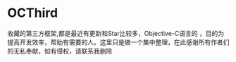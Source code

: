 # OCThird
收藏的第三方框架,都是最近有更新和Star比较多，Objective-C语言的
，目的为提高开发效率，帮助有需要的人。这里只是做一个集中整理，在此感谢所有作者们的无私奉献，如有侵权，请联系我删除




